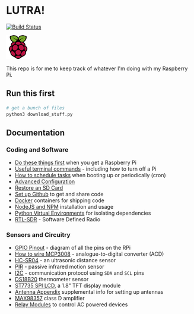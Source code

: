 # LUTRA!

[![Build Status](https://travis-ci.org/herereadthis/lutra.svg?branch=master)](https://travis-ci.org/herereadthis/lutra)

![Raspberry Pi](https://raw.githubusercontent.com/herereadthis/lutra/master/resources/images/raspberry_pi_64x64.png)

This repo is for me to keep track of whatever I'm doing with my Raspberry Pi.

## Run this first

```bash
# get a bunch of files
python3 download_stuff.py
```

## Documentation

### Coding and Software

* [Do these things first](https://github.com/herereadthis/lutra/blob/master/docs/do_first.md) when you get a Raspberry Pi
* [Useful terminal commands](https://github.com/herereadthis/lutra/blob/master/docs/terminal_commands.md) - including how to turn off a Pi
* [How to schedule tasks](https://github.com/herereadthis/lutra/blob/master/docs/scheduling.md) when booting up or periodically (cron)
* [Advanced Configuration](https://github.com/herereadthis/lutra/blob/master/docs/advanced_config.md)
* [Restore an SD Card](https://github.com/herereadthis/lutra/blob/master/docs/restore_image.md)
* [Set up Github](https://github.com/herereadthis/lutra/blob/master/docs/github_setup.md) to get and share code
* [Docker](https://github.com/herereadthis/lutra/blob/master/docs/docker.md) containers for shipping code
* [NodeJS and NPM](https://github.com/herereadthis/lutra/blob/master/docs/node_js.md) installation and usage
* [Python Virtual Environments](https://github.com/herereadthis/lutra/blob/master/docs/virtualenv.md) for isolating dependencies
* [RTL-SDR](https://github.com/herereadthis/lutra/blob/master/docs/rtl_sdr.md) - Software Defined Radio

### Sensors and Circuitry

* [GPIO Pinout](https://github.com/herereadthis/lutra/blob/master/docs/GPIO.md) - diagram of all the pins on the RPi
* [How to wire MCP3008](https://github.com/herereadthis/lutra/blob/master/docs/MCP3008.md) - analogue-to-digital converter (ACD)
* [HC-SR04](https://github.com/herereadthis/lutra/blob/master/docs/HC-SR04.md) - an ultrasonic distance sensor
* [PIR](https://github.com/herereadthis/lutra/blob/master/docs/PIR.md) - passive infrared motion sensor
* [I2C](https://github.com/herereadthis/lutra/blob/master/docs/I2C.md) - communication protocol using `SDA` and `SCL` pins
* [DS18B20](https://github.com/herereadthis/lutra/blob/master/objectives/DS18B20_thermometer) thermometer sensor
* [ST7735 SPI LCD](https://github.com/herereadthis/lutra/blob/master/docs/st7735.md), a 1.8" TFT display module
* [Antenna Appendix](https://github.com/herereadthis/lutra/blob/master/docs/antennas.md) supplemental info for setting up antennas
* [MAX98357](https://github.com/herereadthis/lutra/blob/master/docs/MAX98357.md) class D amplifier
* [Relay Modules](https://github.com/herereadthis/lutra/blob/master/objectives/relay) to control AC powered devices